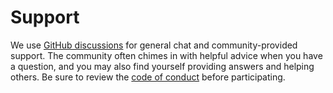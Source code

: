 # Support

We use [GitHub discussions](https://github.com/SaladTechnologies/salad-cloud-transcription-sdk-python/discussions) for general chat and community-provided support. The community often chimes in with helpful advice when you have a question, and you may also find yourself providing answers and helping others. Be sure to review the [code of conduct](./CODE_OF_CONDUCT.md) before participating.
